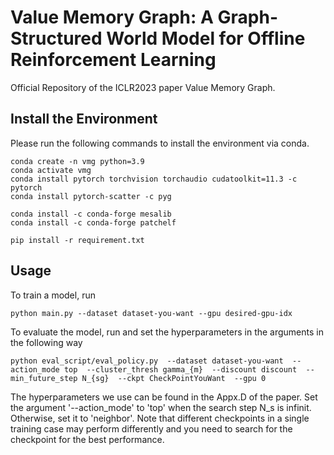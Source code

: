 # Value Memory Graph: A Graph-Structured World Model for Offline Reinforcement Learning
Official Repository of the ICLR2023 paper Value Memory Graph.

## Install the Environment
Please run the following commands to install the environment via conda.

```
conda create -n vmg python=3.9
conda activate vmg
conda install pytorch torchvision torchaudio cudatoolkit=11.3 -c pytorch
conda install pytorch-scatter -c pyg

conda install -c conda-forge mesalib
conda install -c conda-forge patchelf

pip install -r requirement.txt
```

## Usage
To train a model, run
```
python main.py --dataset dataset-you-want --gpu desired-gpu-idx
```


To evaluate the model, run and set the hyperparameters in the arguments in the following way 
```
python eval_script/eval_policy.py  --dataset dataset-you-want  --action_mode top  --cluster_thresh gamma_{m}  --discount discount  --min_future_step N_{sg}  --ckpt CheckPointYouWant  --gpu 0
```

The hyperparameters we use can be found in the Appx.D of the paper. 
Set the argument '--action_mode' to 'top' when the search step N_s is infinit. Otherwise, set it to 'neighbor'. 
Note that different checkpoints in a single training case may perform differently 
and you need to search for the checkpoint for the best performance.
